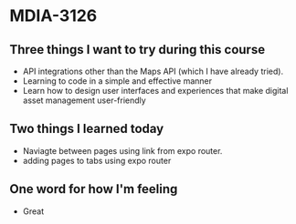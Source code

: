 # MDIA-3126

## Three things I want to try during this course 
- API integrations other than the Maps API (which I have already tried).
- Learning to code in a simple and effective manner
- Learn how to design user interfaces and experiences that make digital asset management user-friendly

## Two things I learned today
- Naviagte between pages using link from expo router.
- adding pages to tabs using expo router

## One word for how I'm feeling
- Great

